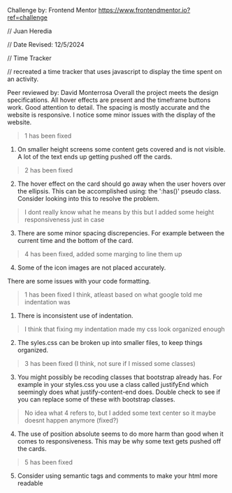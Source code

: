 Challenge by: Frontend Mentor
https://www.frontendmentor.io?ref=challenge


// Juan Heredia

 // Date Revised: 12/5/2024

 // Time Tracker

 // recreated a time tracker that uses javascript to display the time spent on an activity.


Peer reviewed by: David Monterrosa
Overall the project meets the design specifications. All hover effects are present and the timeframe buttons work. Good attention to detail. The spacing is mostly accurate and the website is responsive. I notice some minor issues with the display of the website.

> 1 has been fixed
1. On smaller height screens some content gets covered and is not visible. A lot of the text ends up getting pushed off the cards.

> 2 has been fixed
2. The hover effect on the card should go away when the user hovers over the ellipsis. This can be accomplished using: the ':has()' pseudo class. Consider looking into this to resolve the problem. 

> I dont really know what he means by this but I added some height responsiveness just in case
3. There are some minor spacing discrepencies. For example between the current time and the bottom of the card.

> 4 has been fixed, added some marging to line them up
4. Some of the icon images are not placed accurately.

There are some issues with your code formatting.

> 1 has been fixed I think, atleast based on what google told me indentation was
1. There is inconsistent use of indentation.

> I think that fixing my indentation made my css look organized enough
2. The syles.css can be broken up into smaller files, to keep things organized.

> 3 has been fixed (I think, not sure if I missed some classes)
3. You might possibly be recoding classes that bootstrap already has. For example in your styles.css you use a class called justifyEnd which seemingly does what justify-content-end does. Double check to see if you can replace some of these with bootstrap classes.

> No idea what 4 refers to, but I added some text center so it maybe doesnt happen anymore (fixed?)
4. The use of position absolute seems to do more harm than good when it comes to responsiveness. This may be why some text gets pushed off the cards.

> 5 has been fixed
5. Consider using semantic tags and comments to make your html more readable
